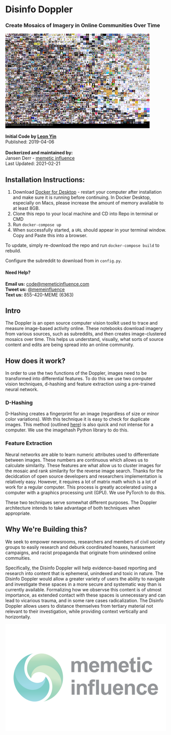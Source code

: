 # Disinfo Doppler
### Create Mosaics of Imagery in Online Communities Over Time

![](https://github.com/memeticinfluence/Disinfo-Doppler/blob/master/samples/header.gif?raw=true)


**Initial Code by [Leon Yin](https://github.com/yinleon/Disinfo-Doppler)**<br>
Published: 2019-04-06<br>
<br>
**Dockerized and maintained by:**<br>
Jansen Derr - [memetic influence](www.memeticinfluence.com)<br>
Last Updated: 2021-02-21

## Installation Instructions:

1. Download [Docker for Desktop](https://www.docker.com/products/docker-desktop) - restart your computer after installation and make sure it is running before continuing. In Docker Desktop, especially on Macs, please increase the amount of memory available to at least 8GB.
2. Clone this repo to your local machine and CD into Repo in terminal or CMD
3. Run `docker-compose up` 
4. When successfully started, a `URL` should appear in your terminal window. Copy and Paste this into a browser.

To update, simply re-download the repo and run `docker-compose build` to rebuild.

Configure the subreddit to download from in `config.py`.

#### Need Help?
**Email us:** code@memeticinfluence.com<br>
**Tweet us:** [@memeinfluence](https://twitter.com/memeinfluence)<br>
**Text us:**  855-420-MEME (6363)<br>

## Intro
The Doppler is an open source computer vision toolkit used to trace and measure image-based activity online. These notebooks download imagery from various sources, such as subreddits, and then creates image-clustered mosaics over time. This helps us understand, visually, what sorts of source content and edits are being spread into an online community. 

## How does it work?
In order to use the two functions of the Doppler, images need to be transformed into differential features. To do this we use two computer vision techniques, d-hashing and feature extraction using a pre-trained neural network.

### D-Hashing
D-Hashing creates a fingerprint for an image (regardless of size or minor color variations). With this technique it is easy to check for duplicate images. This method (outlined [here](http://www.hackerfactor.com/blog/?/archives/529-Kind-of-Like-That.html)) is also quick and not intense for a computer. We use the imagehash Python library to do this.

### Feature Extraction
Neural networks are able to learn numeric attributes used to differentiate between images. These numbers are continuous which allows us to calculate similarity. These features are what allow us to cluster images for the mosaic and rank similarity for the reverse image search. Thanks for the decidcation of open source developers and researchers implementation is relatively easy. However, it requires a lot of matrix math which is a lot of work for a regular computer. This process is greatly accelerated using a computer with a graphics processing unit (GPU). We use PyTorch to do this.

These two techniques serve somewhat different purposes. The Doppler architecture intends to take advantage of both techniques when appropriate.

## Why We're Building this?
We seek to empower newsrooms, researchers and members of civil society groups to easily research and debunk coordinated hoaxes, harassment campaigns, and racist propaganda that originate from unindexed online commuities.

Specifically, the Disinfo Doppler will help evidence-based reporting and research into content that is ephemeral, unindexed and toxic in nature. The Disinfo Doppler would allow a greater variety of users the ability to navigate and investigate these spaces in a more secure and systematic way than is currently available. Formalizing how we observse this content is of utmost importance, as extended contact with these spaces is unnecessary and can lead to vicarious trauma, and in some rare cases radicalization. The Disinfo Doppler allows users to distance themselves from tertiary material not relevant to their investigation, while providing context vertically and horizontally.

![](https://github.com/memeticinfluence/logos/blob/main/horizontal_transparent.png?raw=true)
